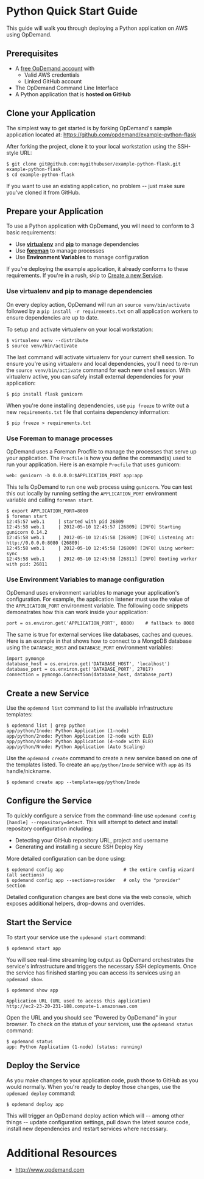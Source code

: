 Python Quick Start Guide
========================

This guide will walk you through deploying a Python application on AWS using OpDemand.

Prerequisites
--------------
* A [free OpDemand account](https://app.opdemand.com/signup) with
  * Valid AWS credentials
  * Linked GitHub account
* The OpDemand Command Line Interface
* A Python application that is **hosted on GitHub**

Clone your Application
----------------------
The simplest way to get started is by forking OpDemand's sample application located at:
<https://github.com/opdemand/example-python-flask>

After forking the project, clone it to your local workstation using the SSH-style URL:

    $ git clone git@github.com:mygithubuser/example-python-flask.git example-python-flask
    $ cd example-python-flask

If you want to use an existing application, no problem -- just make sure you've cloned it from GitHub.

Prepare your Application
------------------------
To use a Python application with OpDemand, you will need to conform to 3 basic requirements:

 * Use [**virtualenv**](http://pypi.python.org/pypi/virtualenv) and [**pip**](http://pypi.python.org/pypi/pip) to manage dependencies
 * Use [**foreman**](http://ddollar.github.com/foreman/) to manage processes
 * Use **Environment Variables** to manage configuration

If you're deploying the example application, it already conforms to these requirements.  If you're in a rush, skip to [Create a new Service](#create-a-new-service).

### Use virtualenv and pip to manage dependencies

On every deploy action, OpDemand will run an `source venv/bin/activate` followed by a `pip install -r requirements.txt` on all application workers to ensure dependencies are up to date.

To setup and activate virtualenv on your local workstation:

    $ virtualenv venv --distribute
    $ source venv/bin/activate

The last command will activate virtualenv for your current shell session.  To ensure you're using virtualenv and local dependencies, you'll need to re-run the `source venv/bin/activate` command for each new shell session.  With virtualenv active, you can safely install external dependencies for your application:

    $ pip install flask gunicorn

When you're done installing dependencies, use `pip freeze` to write out a new `requirements.txt` file that contains dependency information:

    $ pip freeze > requirements.txt

### Use Foreman to manage processes

OpDemand uses a Foreman Procfile to manage the processes that serve up your application.  The `Procfile` is how you define the command(s) used to run your application.  Here is an example `Procfile` that uses gunicorn:

	web: gunicorn -b 0.0.0.0:$APPLICATION_PORT app:app

This tells OpDemand to run one web process using `gunicorn`.  You can test this out locally by running setting the `APPLICATION_PORT` environment variable and calling `foreman start`.

    $ export APPLICATION_PORT=8080
	$ foreman start
    12:45:57 web.1     | started with pid 26809
    12:45:58 web.1     | 2012-05-10 12:45:57 [26809] [INFO] Starting gunicorn 0.14.2
    12:45:58 web.1     | 2012-05-10 12:45:58 [26809] [INFO] Listening at: http://0.0.0.0:8080 (26809)
    12:45:58 web.1     | 2012-05-10 12:45:58 [26809] [INFO] Using worker: sync
    12:45:58 web.1     | 2012-05-10 12:45:58 [26811] [INFO] Booting worker with pid: 26811

### Use Environment Variables to manage configuration

OpDemand uses environment variables to manage your application's configuration.  For example, the application listener must use the value of the `APPLICATION_PORT` environment variable.  The following code snippets demonstrates how this can work inside your application:

	port = os.environ.get('APPLICATION_PORT', 8080)    # fallback to 8080

The same is true for external services like databases, caches and queues.  Here is an example in that shows how to connect to a MongoDB database using the `DATABASE_HOST` and `DATABASE_PORT` environment variables:

    import pymongo
    database_host = os.environ.get('DATABASE_HOST', 'localhost')
    database_port = os.environ.get('DATABASE_PORT', 27017)
    connection = pymongo.Connection(database_host, database_port)

<a id="create-a-new-service"></a>
Create a new Service
---------------------
Use the `opdemand list` command to list the available infrastructure templates:

	$ opdemand list | grep python
    app/python/1node: Python Application (1-node)
    app/python/2node: Python Application (2-node with ELB)
    app/python/4node: Python Application (4-node with ELB)
    app/python/Nnode: Python Application (Auto Scaling)

Use the `opdemand create` command to create a new service based on one of the templates listed.  To create an `app/python/1node` service with `app` as its handle/nickname.

	$ opdemand create app --template=app/python/1node

Configure the Service
----------------------
To quickly configure a service from the command-line use `opdemand config [handle] --repository=detect`.  This will attempt to detect and install repository configuration including:

* Detecting your GitHub repository URL, project and username
* Generating and installing a secure SSH Deploy Key

More detailed configuration can be done using:

	$ opdemand config app					   # the entire config wizard (all sections)
	$ opdemand config app --section=provider   # only the "provider" section

Detailed configuration changes are best done via the web console, which exposes additional helpers, drop-downs and overrides.

Start the Service
------------------
To start your service use the `opdemand start` command:

	$ opdemand start app

You will see real-time streaming log output as OpDemand orchestrates the service's infrastructure and triggers the necessary SSH deployments.  Once the service has finished starting you can access its services using an `opdemand show`.

    $ opdemand show app

	Application URL (URL used to access this application)
	http://ec2-23-20-231-188.compute-1.amazonaws.com

Open the URL and you should see "Powered by OpDemand" in your browser.  To check on the status of your services, use the `opdemand status` command:

	$ opdemand status
	app: Python Application (1-node) (status: running)

Deploy the Service
----------------------
As you make changes to your application code, push those to GitHub as you would normally.  When you're ready to deploy those changes, use the `opdemand deploy` command:

	$ opdemand deploy app

This will trigger an OpDemand deploy action which will -- among other things -- update configuration settings, pull down the latest source code, install new dependencies and restart services where necessary.


Additional Resources
====================
* <http://www.opdemand.com>
